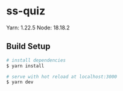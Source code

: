 # ss-quiz

Yarn: 1.22.5
Node: 18.18.2

## Build Setup

```bash
# install dependencies
$ yarn install

# serve with hot reload at localhost:3000
$ yarn dev


```
